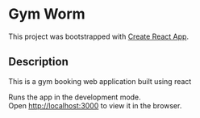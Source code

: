 # Gym Worm

This project was bootstrapped with [Create React App](https://github.com/facebook/create-react-app).

## Description 

This is a gym booking web application built using react 

Runs the app in the development mode.\
Open [http://localhost:3000](http://localhost:3000) to view it in the browser.


